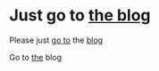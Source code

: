 # Just go to [the blog](https://gbroxey.github.io/blog/)

Please just [go to](https://gbroxey.github.io/blog/) the [blog](https://gbroxey.github.io/blog/)

Go to [the](https://gbroxey.github.io/blog/) blog